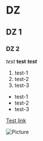# DZ
## DZ 1
### DZ 2

*test*
**test**
***test***

1. test-1
2. test-2
3. test-3

- test-1
- test-2
- test-3

[Test link](http://ya.ru)

![Picture](https://img.freepik.com/free-photo/landscape-of-morning-fog-and-mountains-with-hot-air-balloons-at-sunrise_335224-794.jpg)
